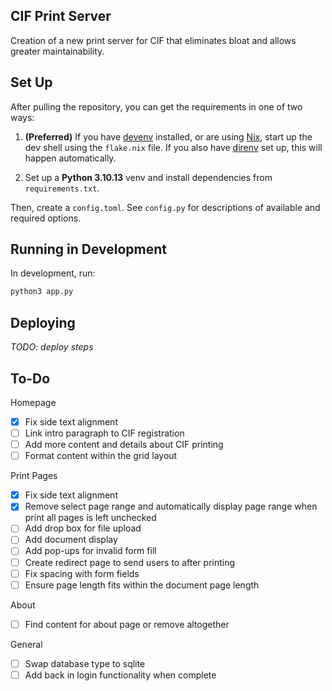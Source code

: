 CIF Print Server
------------------
Creation of a new print server for CIF that eliminates bloat and allows greater maintainability.

Set Up
------------------

After pulling the repository, you can get the requirements in one of two ways:

1. **(Preferred)** If you have [devenv](https://devenv.sh) installed, or are
using [Nix](https://nixos.org), start up the dev shell using the `flake.nix`
file. If you also have [direnv](https://direnv.net) set up, this will happen
automatically.

2. Set up a **Python 3.10.13** venv and install dependencies from `requirements.txt`.

Then, create a `config.toml`. See `config.py` for descriptions of available and
required options.

Running in Development
-------------------

In development, run:

```sh
python3 app.py
```

Deploying
-------------------

*TODO: deploy steps*

To-Do
------------------
Homepage
- [x] Fix side text alignment
- [ ] Link intro paragraph to CIF registration
- [ ] Add more content and details about CIF printing
- [ ] Format content within the grid layout

Print Pages
- [x] Fix side text alignment
- [x] Remove select page range and automatically display page range when print all pages is left unchecked
- [ ] Add drop box for file upload
- [ ] Add document display
- [ ] Add pop-ups for invalid form fill
- [ ] Create redirect page to send users to after printing
- [ ] Fix spacing with form fields
- [ ] Ensure page length fits within the document page length

About
- [ ] Find content for about page or remove altogether

General
- [ ] Swap database type to sqlite
- [ ] Add back in login functionality when complete